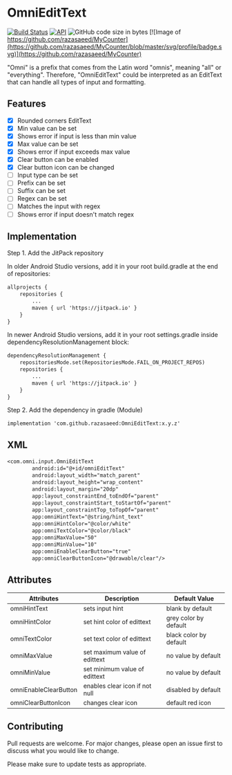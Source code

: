 # OmniEditText
[![Build Status](https://img.shields.io/badge/build-passing-brightgreen)](https://travis-ci.org/razasaeed/OmniEditText)
[![API](https://img.shields.io/badge/API-24%2B-brightgreen.svg?style=flat)](https://android-arsenal.com/api?level=24) ![GitHub code size in bytes](https://img.shields.io/github/languages/code-size/razasaeed/OmniEditText) [![Image of https://github.com/razasaeed/MyCounter](https://github.com/razasaeed/MyCounter/blob/master/svg/profile/badge.svg)](https://github.com/razasaeed/MyCounter)

"Omni" is a prefix that comes from the Latin word "omnis", meaning "all" or "everything". Therefore, "OmniEditText" could be interpreted as an EditText that can handle all types of input and formatting.

## Features
- [x] Rounded corners EditText
- [x] Min value can be set
- [x] Shows error if input is less than min value
- [x] Max value can be set
- [x] Shows error if input exceeds max value
- [x] Clear button can be enabled
- [x] Clear button icon can be changed
- [ ] Input type can be set
- [ ] Prefix can be set
- [ ] Suffix can be set
- [ ] Regex can be set
- [ ] Matches the input with regex
- [ ] Shows error if input doesn't match regex

## Implementation

Step 1. Add the JitPack repository

In older Android Studio versions, add it in your root build.gradle at the end of repositories:
```
allprojects {
    repositories {
        ...
        maven { url 'https://jitpack.io' }
    }
}
```

In newer Android Studio versions, add it in your root settings.gradle inside dependencyResolutionManagement block:
```
dependencyResolutionManagement {
    repositoriesMode.set(RepositoriesMode.FAIL_ON_PROJECT_REPOS)
    repositories {
        ...
        maven { url 'https://jitpack.io' }
    }
}
```

Step 2. Add the dependency in gradle (Module)
```
implementation 'com.github.razasaeed:OmniEditText:x.y.z'
```

## XML
```
<com.omni.input.OmniEditText
        android:id="@+id/omniEditText"
        android:layout_width="match_parent"
        android:layout_height="wrap_content"
        android:layout_margin="20dp"
        app:layout_constraintEnd_toEndOf="parent"
        app:layout_constraintStart_toStartOf="parent"
        app:layout_constraintTop_toTopOf="parent"
        app:omniHintText="@string/hint_text"
        app:omniHintColor="@color/white"
        app:omniTextColor="@color/black"
        app:omniMaxValue="50"
        app:omniMinValue="10"
        app:omniEnableClearButton="true"
        app:omniClearButtonIcon="@drawable/clear"/>
```

## Attributes

 |        Attributes               |            Description            |         Default Value         |
 | ------------------------------- | -------------------------------   | --------------------------    |
 | omniHintText                    | sets input hint                   |  blank by default             |
 | omniHintColor                   | set hint color of edittext        |  grey color by default        |
 | omniTextColor                   | set text color of edittext        |  black color by default       |
 | omniMaxValue                    | set maximum value of edittext     |  no value by default          |
 | omniMinValue                    | set minimum value of edittext     |  no value by default          |
 | omniEnableClearButton           | enables clear icon if not null    |  disabled by default          |
 | omniClearButtonIcon             | changes clear icon                |  default red icon             |
 
## Contributing

Pull requests are welcome. For major changes, please open an issue first
to discuss what you would like to change.

Please make sure to update tests as appropriate.
